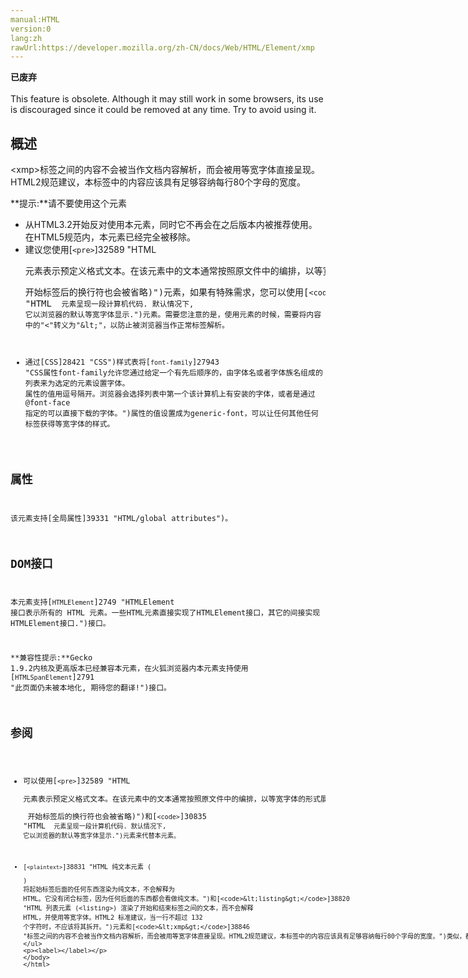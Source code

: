 ```yaml
---
manual:HTML
version:0
lang:zh
rawUrl:https://developer.mozilla.org/zh-CN/docs/Web/HTML/Element/xmp
---
```






**已废弃**<br></br>This feature is obsolete. Although it may still work in some browsers, its use is discouraged since it could be removed at any time. Try to avoid using it.




## 概述<a name="Summary"></a>


&lt;xmp&gt;标签之间的内容不会被当作文档内容解析，而会被用等宽字体直接呈现。HTML2规范建议，本标签中的内容应该具有足够容纳每行80个字母的宽度。

**提示:**请不要使用这个元素
* 从HTML3.2开始反对使用本元素，同时它不再会在之后版本内被推荐使用。在HTML5规范内，本元素已经完全被移除。
* 建议您使用[`<pre>`]32589 "HTML <pre> 元素表示预定义格式文本。在该元素中的文本通常按照原文件中的编排，以等宽字体的形式展现出来，文本中的空白符（比如空格和换行符）都会显示出来。(紧跟在 <pre> 开始标签后的换行符也会被省略)")元素，如果有特殊需求，您可以使用[`<code>`]30835 "HTML <code> 元素呈现一段计算机代码. 默认情况下, 它以浏览器的默认等宽字体显示.")元素。需要您注意的是，使用元素的时候，需要将内容中的&quot;&lt;&quot;转义为&quot;&amp;lt;&quot;，以防止被浏览器当作正常标签解析。
* 通过[CSS]28421 "CSS")样式表将[`font-family`]27943 "CSS属性font-family允许您通过给定一个有先后顺序的，由字体名或者字体族名组成的列表来为选定的元素设置字体。 属性的值用逗号隔开。浏览器会选择列表中第一个该计算机上有安装的字体，或者是通过 @font-face 指定的可以直接下载的字体。")属性的值设置成为generic-font，可以让任何其他任何标签获得等宽字体的样式。


## 属性<a name="Attributes"></a>


该元素支持[全局属性]39331 "HTML/global attributes")。


## DOM接口<a name="DOM_interface"></a>


本元素支持[`HTMLElement`]2749 "HTMLElement 接口表示所有的 HTML 元素。一些HTML元素直接实现了HTMLElement接口，其它的间接实现HTMLElement接口.")接口。



**兼容性提示:**Gecko 1.9.2内核及更高版本已经兼容本元素，在火狐浏览器内本元素支持使用[`HTMLSpanElement`]2791 "此页面仍未被本地化, 期待您的翻译!")接口。



## 参阅<a name="See_also"></a>

* 可以使用[`<pre>`]32589 "HTML <pre> 元素表示预定义格式文本。在该元素中的文本通常按照原文件中的编排，以等宽字体的形式展现出来，文本中的空白符（比如空格和换行符）都会显示出来。(紧跟在 <pre> 开始标签后的换行符也会被省略)")和[`<code>`]30835 "HTML <code> 元素呈现一段计算机代码. 默认情况下, 它以浏览器的默认等宽字体显示.")元素来代替本元素。
* [`<plaintext>`]38831 "HTML 纯文本元素 (<plaintext>) 将起始标签后面的任何东西渲染为纯文本，不会解释为 HTML。它没有闭合标签，因为任何后面的东西都会看做纯文本。")和[`<listing>`]38820 "HTML 列表元素 (<listing>) 渲染了开始和结束标签之间的文本，而不会解释 HTML，并使用等宽字体。HTML2 标准建议，当一行不超过 132 个字符时，不应该将其拆开。")元素和[`<xmp>`]38846 "标签之间的内容不会被当作文档内容解析，而会被用等宽字体直接呈现。HTML2规范建议，本标签中的内容应该具有足够容纳每行80个字母的宽度。")类似，都已被废弃。.


<label></label>





